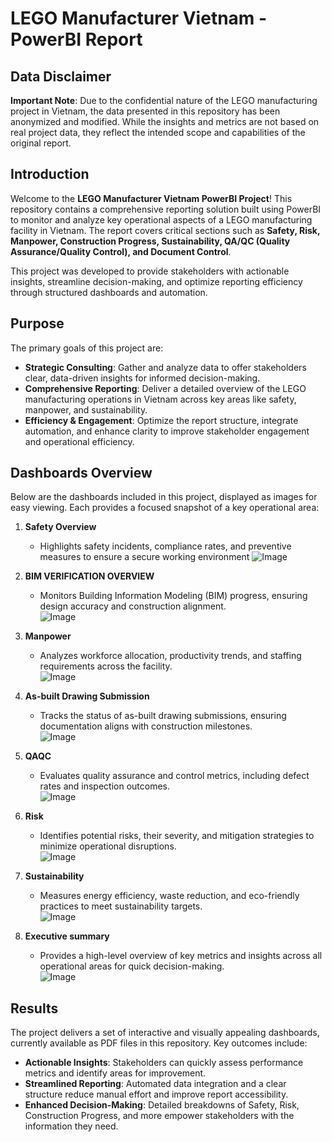 # LEGO Manufacturer Vietnam - PowerBI Report

## Data Disclaimer
**Important Note**: Due to the confidential nature of the LEGO manufacturing project in Vietnam, the data presented in this repository has been anonymized and modified. While the insights and metrics are not based on real project data, they reflect the intended scope and capabilities of the original report.

## Introduction
Welcome to the **LEGO Manufacturer Vietnam PowerBI Project**! This repository contains a comprehensive reporting solution built using PowerBI to monitor and analyze key operational aspects of a LEGO manufacturing facility in Vietnam. The report covers critical sections such as **Safety, Risk, Manpower, Construction Progress, Sustainability, QA/QC (Quality Assurance/Quality Control), and Document Control**.

This project was developed to provide stakeholders with actionable insights, streamline decision-making, and optimize reporting efficiency through structured dashboards and automation.

## Purpose
The primary goals of this project are:
- **Strategic Consulting**: Gather and analyze data to offer stakeholders clear, data-driven insights for informed decision-making.
- **Comprehensive Reporting**: Deliver a detailed overview of the LEGO manufacturing operations in Vietnam across key areas like safety, manpower, and sustainability.
- **Efficiency & Engagement**: Optimize the report structure, integrate automation, and enhance clarity to improve stakeholder engagement and operational efficiency.

## Dashboards Overview
Below are the dashboards included in this project, displayed as images for easy viewing. Each provides a focused snapshot of a key operational area:

1. **Safety Overview**  
   - Highlights safety incidents, compliance rates, and preventive measures to ensure a secure working environment
   ![Image](https://github.com/user-attachments/assets/d54a52e6-ee6c-4672-bbd8-6b3df0df6d82)

2. **BIM VERIFICATION OVERVIEW**  
   - Monitors Building Information Modeling (BIM) progress, ensuring design accuracy and construction alignment.  
   ![Image](https://github.com/user-attachments/assets/348f2b8a-646d-408f-81dc-9176dd6dc7e8)

3. **Manpower**  
   - Analyzes workforce allocation, productivity trends, and staffing requirements across the facility.  
   ![Image](https://github.com/user-attachments/assets/053b5019-e348-46c0-a4f0-4d9ac0119013)

4. **As-built Drawing Submission**  
   - Tracks the status of as-built drawing submissions, ensuring documentation aligns with construction milestones.  
   ![Image](https://github.com/user-attachments/assets/61b85285-a651-4208-8a0d-d43994ec25b8)

5. **QAQC**  
   - Evaluates quality assurance and control metrics, including defect rates and inspection outcomes.  
   ![Image](https://github.com/user-attachments/assets/213d6e37-e1fe-4639-9710-2ac9200d2a07)

6. **Risk**  
   - Identifies potential risks, their severity, and mitigation strategies to minimize operational disruptions.  
  ![Image](https://github.com/user-attachments/assets/80ea127d-3cb0-43b4-9c65-a2cab292b54d)

7. **Sustainability**  
   - Measures energy efficiency, waste reduction, and eco-friendly practices to meet sustainability targets.  
   ![Image](https://github.com/user-attachments/assets/b481e056-eaec-4259-89ab-1b97a9b934e9)

8. **Executive summary**  
   - Provides a high-level overview of key metrics and insights across all operational areas for quick decision-making.  
   ![Image](https://github.com/user-attachments/assets/9deb9d68-52ef-4c81-9158-4d723f5d24e5)

## Results
The project delivers a set of interactive and visually appealing dashboards, currently available as PDF files in this repository. Key outcomes include:
- **Actionable Insights**: Stakeholders can quickly assess performance metrics and identify areas for improvement.
- **Streamlined Reporting**: Automated data integration and a clear structure reduce manual effort and improve report accessibility.
- **Enhanced Decision-Making**: Detailed breakdowns of Safety, Risk, Construction Progress, and more empower stakeholders with the information they need.
